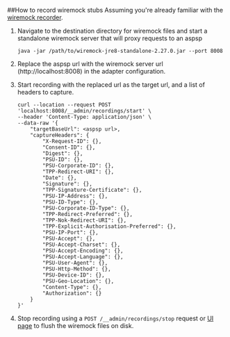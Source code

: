 ##How to record wiremock stubs
Assuming you're already familiar with the [wiremock recorder](http://wiremock.org/docs/record-playback/).
1. Navigate to the destination directory for wiremock files
and start a standalone wiremock server that will proxy requests to an aspsp

    `java -jar /path/to/wiremock-jre8-standalone-2.27.0.jar --port 8008`
2. Replace the aspsp url with the wiremock server url (http://localhost:8008)
in the adapter configuration.
3. Start recording with the replaced url as the target url, and a list of headers to capture.
    ```
    curl --location --request POST 'localhost:8008/__admin/recordings/start' \
    --header 'Content-Type: application/json' \
    --data-raw '{
        "targetBaseUrl": <aspsp url>,
        "captureHeaders": {
            "X-Request-ID": {},
            "Consent-ID": {},
            "Digest": {},
            "PSU-ID": {},
            "PSU-Corporate-ID": {},
            "TPP-Redirect-URI": {},
            "Date": {},
            "Signature": {},
            "TPP-Signature-Certificate": {},
            "PSU-IP-Address": {},
            "PSU-ID-Type": {},
            "PSU-Corporate-ID-Type": {},
            "TPP-Redirect-Preferred": {},
            "TPP-Nok-Redirect-URI": {},
            "TPP-Explicit-Authorisation-Preferred": {},
            "PSU-IP-Port": {},
            "PSU-Accept": {},
            "PSU-Accept-Charset": {},
            "PSU-Accept-Encoding": {},
            "PSU-Accept-Language": {},
            "PSU-User-Agent": {},
            "PSU-Http-Method": {},
            "PSU-Device-ID": {},
            "PSU-Geo-Location": {},
            "Content-Type": {},
            "Authorization": {}
        }
    }'
    ```
4. Stop recording using a `POST /__admin/recordings/stop` request
or [UI page](http://localhost:8008/__admin/recorder/) to flush the wiremock files on disk.
